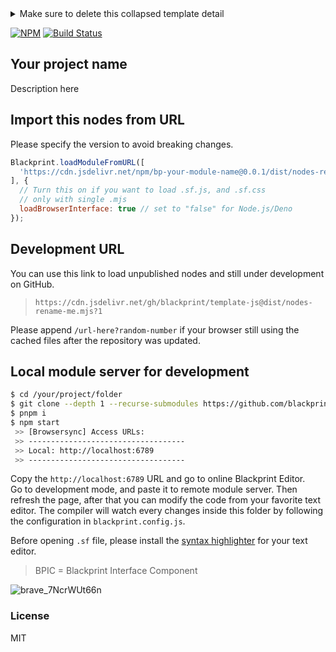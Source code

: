 <details>
  <summary>Make sure to delete this collapsed template detail</summary>

This template contain an example that can be used for reference developing new Blackprint Module for Browser, Node.js, or Deno with ScarletsFrame compiler. Make sure you have modify the config file and remove the unused code when developing.

You may find file that has extension below:
 - `.sf`: to be exported for Browser only
 - `.js`: to be exported for Browser/Node.js/Deno

## Note
Currently this template is not using ES6 modules import system, you will need to use CDN link to load a library. If you have better idea for the Browser/Node.js/Deno import system, lets discuss it on Blackprint repository :)

If Blackprint have an breaking changes (v0.\*.0), make sure to visit this template again to see what was changed 😉

## Getting started with the development
Let's begin by replacing all placeholder inside of this template with your project name, for the example my project name is Keyboard and the repository is at `https://github.com/Blackprint/nodes-keyboard`.
 - `LibraryName` => `Keyboard`
 - `bp-your-module-name` => `@blackprint/nodes-keyboard`
 - `nodes-rename-me` => `nodes-keyboard`
 - `https://github.com/your/repository.git` => `https://github.com/Blackprint/nodes-keyboard.git`
 - `/gh/blackprint/template-js@dist` => `/gh/Blackprint/nodes-keyboard@dist`

You can also remove `/src/FeatureName` if you already familiar with the template.
---

## Versioning Note
The versioning should follow this format v`MAJOR.MINOR.PATCH` when reach `v1.0.0`.

**MAJOR version** when the nodes have breaking changes.<br>
**MINOR version** when you add has new feature.<br>
**PATCH version** when you do bug fixes that backwards compatible.<br>

Changes that are considered as breaking (case-sensitive):
 - Change on port name `(output -> Output)`
 - Port data type changes `Number -> String`
   - If it was changed to `Any` or `Union` that contain original data type, it's not a breaking changes (as the cable can still be connected)
 - Deleted node or renamed node `(Clear/Cahce -> Clear/Cache)`
   - Only for name registered with `.registerNode(...)`
 - Interface function changes (API changes)
   - Only if you provide an documentation to call that function when obtaining the nodes with
   - `iface.call = ... -> iface.trigger = ...`
   - For private function please add "\_" underscore as first character
 - Function inside Node class is considered as private/internal function
   - `node.call = ... -> node.trigger = ...` = not breaking changes

The example for `Interface function changes`.
```js
// Let's assume you have created 'call' function and rename it to 'trigger'
// in .registerInterface('...')
let button = engine.iface['iface-id'];

// This will breaking due to changes
button.call(); // -> button.trigger()
```

---

If you think it will have design changes or many breaking changes. The versioning increment should follow the format below.

**MAJOR version** always zero "0".<br>
**MINOR version** when you add has new feature, or possible breaking changes.<br>
**PATCH version** when you do bug fixes or add new feature that backwards compatible.<br>

---

Alright, let's remove the message above and start with the template below for the `README.md`.

If you're distributing multiple different compiled file you need to specify the module's `source` path in `blackprint` field from the `package.json` because it will being parsed by Blackprint Editor to easily view source of your nodes. If you need example, you can view [@Blackprint/nodes](https://github.com/Blackprint/nodes/blob/master/package.json#L27).

---

</details>

[![NPM](https://img.shields.io/npm/v/bp-your-module-name.svg)](https://www.npmjs.com/package/bp-your-module-name)
[![Build Status](https://github.com/blackprint/template-js/actions/workflows/build.yml/badge.svg?branch=main)](https://github.com/blackprint/template-js/actions/workflows/build.yml)

## Your project name
Description here

## Import this nodes from URL
Please specify the version to avoid breaking changes.

```js
Blackprint.loadModuleFromURL([
  'https://cdn.jsdelivr.net/npm/bp-your-module-name@0.0.1/dist/nodes-rename-me.mjs'
], {
  // Turn this on if you want to load .sf.js, and .sf.css
  // only with single .mjs
  loadBrowserInterface: true // set to "false" for Node.js/Deno
});
```

## Development URL
You can use this link to load unpublished nodes and still under development on GitHub.
> `https://cdn.jsdelivr.net/gh/blackprint/template-js@dist/nodes-rename-me.mjs?1`

Please append `/url-here?random-number` if your browser still using the cached files after the repository was updated.


## Local module server for development
```sh
$ cd /your/project/folder
$ git clone --depth 1 --recurse-submodules https://github.com/blackprint/nodes-rename-me.git .
$ pnpm i
$ npm start
 >> [Browsersync] Access URLs:
 >> -----------------------------------
 >> Local: http://localhost:6789
 >> -----------------------------------
```

Copy the `http://localhost:6789` URL and go to online Blackprint Editor. <br>
Go to development mode, and paste it to remote module server. Then refresh the page, after that you can modify the code from your favorite text editor. The compiler will watch every changes inside this folder by following the configuration in `blackprint.config.js`.

Before opening `.sf` file, please install the [syntax highlighter](https://github.com/StefansArya/scarletsframe-compiler/tree/master/syntax-highlighter) for your text editor.

> BPIC = Blackprint Interface Component

![brave_7NcrWUt66n](https://user-images.githubusercontent.com/11073373/159176092-7271f980-2a70-4e38-8830-e9746170426d.png)

### License
MIT